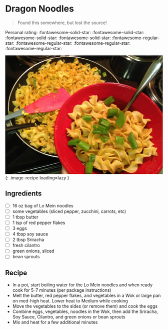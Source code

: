 # Dragon Noodles

> Found this somewhere, but lost the source!

<!-- {cts} rating=1; (User can specify rating on scale of 1-5) -->

Personal rating: :fontawesome-solid-star: :fontawesome-solid-star: :fontawesome-solid-star: :fontawesome-solid-star: :fontawesome-regular-star: :fontawesome-regular-star: :fontawesome-regular-star: :fontawesome-regular-star:

<!-- {cte} -->

<!-- {cts} name_image=dragon_noodles.jpg; (User can specify image name) -->

![dragon_noodles.jpg](./dragon_noodles.jpg){: .image-recipe loading=lazy }

<!-- {cte} -->

## Ingredients

- [ ] 16 oz bag of Lo Mein noodles
- [ ] some vegetables (sliced pepper, zucchini, carrots, etc)
- [ ] 1 tbsp butter
- [ ] 1 tsp of red pepper flakes
- [ ] 3 eggs
- [ ] 4 tbsp soy sauce
- [ ] 2 tbsp Sriracha
- [ ] fresh cilantro
- [ ] green onions, sliced
- [ ] bean sprouts

## Recipe

- In a pot, start boiling water for the Lo Mein noodles and when ready cook for 5-7 minutes (per package instructions)
- Melt the butter, red pepper flakes, and vegetables in a Wok or large pan on med-high heat. Lower heat to Medium while cooking
- Move the vegetables to the sides (or remove them) and cook the eggs
- Combine eggs, vegetables, noodles in the Wok, then add the Sriracha, Soy Sauce, Cilantro, and green onions or bean sprouts
- Mix and heat for a few additional minutes
